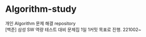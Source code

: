 # Algorithm-study
개인 Algorithm 문제 해결 repository
<br>
[백준] 삼성 SW 역량 테스트 대비 문제집 1일 1커밋 목표로 진행.
221002~
